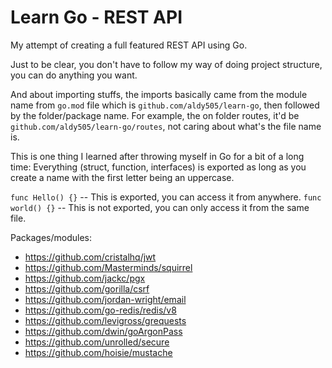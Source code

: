 # Learn Go - REST API

My attempt of creating a full featured REST API using Go.

Just to be clear, you don't have to follow my way of doing project structure, you can do anything you want.

And about importing stuffs, the imports basically came from the module name from `go.mod` file which is `github.com/aldy505/learn-go`, then followed by the folder/package name. For example, the on folder routes, it'd be `github.com/aldy505/learn-go/routes`, not caring about what's the file name is.

This is one thing I learned after throwing myself in Go for a bit of a long time: Everything (struct, function, interfaces) is exported as long as you create a name with the first letter being an uppercase.

`func Hello() {}` -- This is exported, you can access it from anywhere.
`func world() {}` -- This is not exported, you can only access it from the same file.

Packages/modules:
- https://github.com/cristalhq/jwt
- https://github.com/Masterminds/squirrel
- https://github.com/jackc/pgx
- https://github.com/gorilla/csrf
- https://github.com/jordan-wright/email
- https://github.com/go-redis/redis/v8
- https://github.com/levigross/grequests
- https://github.com/dwin/goArgonPass
- https://github.com/unrolled/secure
- https://github.com/hoisie/mustache